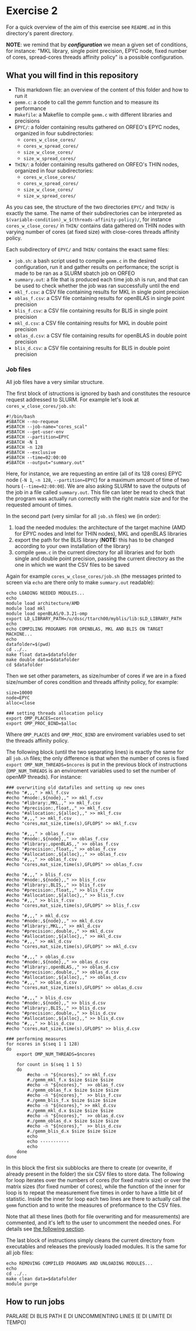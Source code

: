 # Exercise 2

For a quick overview of the aim of this exercise see `README.md` in this directory's parent directory.

**NOTE**: we remind that by ***configuration*** we mean a given set of conditions, for instance: "MKL library, single point
precision, EPYC node, fixed number of cores, spread-cores threads affinity policy" is a possible configuration.


## What you will find in this repository

- This markdown file: an overview of the content of this folder and how to run it
- `gemm.c`: a code to call the *gemm* function and to measure its performance
- `Makefile`: a Makefile to compile `gemm.c` with different libraries and precisions
- `EPYC/`: a folder containing results gathered on ORFEO's EPYC nodes, organized in four subdirectories:
    - `cores_w_close_cores/`
    - `cores_w_spread_cores/`
    - `size_w_close_cores/`
    - `size_w_spread_cores/`
- `THIN/`: a folder containing results gathered on ORFEO's THIN nodes, organized in four subdirectories:
    - `cores_w_close_cores/`
    - `cores_w_spread_cores/`
    - `size_w_close_cores/`
    - `size_w_spread_cores/`

As you cas see, the structure of the two directories `EPYC/` and `THIN/` is exactly the same. The name of their subdirectories can be interpreted as `$(variable-condition)_w_$(threads-affinity-policy)/`, for instance `cores_w_close_cores/` in `THIN/` contains data gathered on THIN nodes with varying number of cores (at fixed size) with close-cores threads affinity policy.

Each subdirectory of `EPYC/` and `THIN/` contains the exact same files:

- `job.sh`: a bash script used to compile `gemm.c` in the desired configuration, run it and gather results on performance; the script is made to be ran as a SLURM sbatch job on ORFEO
- `summary.out`: a file that is produced each time job.sh is run, and that can be used to check whether the job was ran successfully until the end
- `mkl_f.csv`: a CSV file containing results for MKL in single point precision
- `oblas_f.csv`: a CSV file containing results for openBLAS in single point precision
- `blis_f.csv`: a CSV file containing results for BLIS in single point precision
- `mkl_d.csv`: a CSV file containing results for MKL in double point precision
- `oblas_d.csv`: a CSV file containing results for openBLAS in double point precision
- `blis_d.csv`: a CSV file containing results for BLIS in double point precision


### Job files

All job files have a very similar structure.

The first block of istructions is ignored by bash and constitutes the resource request addressed to SLURM. For example let's look at `cores_w_close_cores/job.sh`:

````
#!/bin/bash
#SBATCH --no-requeue
#SBATCH --job-name="cores_scal"
#SBATCH --get-user-env
#SBATCH --partition=EPYC
#SBATCH -N 1
#SBATCH -n 128
#SBATCH --exclusive
#SBATCH --time=02:00:00
#SBATCH --output="summary.out"
````

Here, for instance, we are requesting an entire (all of its 128 cores) EPYC node (`-N 1`, `-n 128`, `--partition=EPYC`) for a maximum amount of time of two hours (`--time=02:00:00`). We are also asking SLURM to save the outputs of the job in a file called `summary.out`. This file can later be read to check that the program was actually run correctly with the right matrix size and for the requested amount of times.

In the second part (very similar for all `job.sh` files) we (in order):
1. load the needed modules: the architecture of the target machine (AMD for EPYC nodes and Intel for THIN nodes), MKL and openBLAS libraries
2. export the path for the BLIS library (**NOTE:** this has to be changed according to your own installation of the library)
3. compile `gemm.c` in the current directory for all libraries and for both single and double point precision, passing the current directory as the one in which we want the CSV files to be saved

Again for example `cores_w_close_cores/job.sh` (the messages printed to screen via `echo` are there only to make `summary.out` readable):

````
echo LOADING NEEDED MODULES...
echo
module load architecture/AMD
module load mkl
module load openBLAS/0.3.21-omp
export LD_LIBRARY_PATH=/u/dssc/ttarch00/myblis/lib:$LD_LIBRARY_PATH
echo
echo COMPILING PROGRAMS FOR OPENBLAS, MKL AND BLIS ON TARGET MACHINE...
echo
datafolder=$(pwd)
cd ../..
make float data=$datafolder
make double data=$datafolder
cd $datafolder
````

Then we set other parameters, as size/number of cores if we are in a fixed size/number of cores condition and threads affinity policy, for example:

````
size=10000
node=EPYC
alloc=close

### setting threads allocation policy
export OMP_PLACES=cores
export OMP_PROC_BIND=$alloc
````

Where `OMP_PLACES` and `OMP_PROC_BIND` are enviroment variables used to set the threads affinity policy.

The following block (until the two separating lines) is exactly the same for all `job.sh` files; the only difference is that when the number of cores is fixed `export OMP_NUM_THREADS=$ncores` is put in the previous block of instructions (`OMP_NUM_THREADS` is an enviroment variables used to set the number of openMP threads). For instance:

````
### overwriting old datafiles and setting up new ones
#echo "#,,," > mkl_f.csv
#echo "#node:,${node},," >> mkl_f.csv
#echo "#library:,MKL,," >> mkl_f.csv
#echo "#precision:,float,," >> mkl_f.csv
#echo "#allocation:,${alloc},," >> mkl_f.csv
#echo "#,,," >> mkl_f.csv
#echo "cores,mat_size,time(s),GFLOPS" >> mkl_f.csv

#echo "#,,," > oblas_f.csv
#echo "#node:,${node},," >> oblas_f.csv
#echo "#library:,openBLAS,," >> oblas_f.csv
#echo "#precision:,float,," >> oblas_f.csv
#echo "#allocation:,${alloc},," >> oblas_f.csv
#echo "#,,," >> oblas_f.csv
#echo "cores,mat_size,time(s),GFLOPS" >> oblas_f.csv

#echo "#,,," > blis_f.csv
#echo "#node:,${node},," >> blis_f.csv
#echo "#library:,BLIS,," >> blis_f.csv
#echo "#precision:,float,," >> blis_f.csv
#echo "#allocation:,${alloc},," >> blis_f.csv
#echo "#,,," >> blis_f.csv
#echo "cores,mat_size,time(s),GFLOPS" >> blis_f.csv

#echo "#,,," > mkl_d.csv
#echo "#node:,${node},," >> mkl_d.csv
#echo "#library:,MKL,," >> mkl_d.csv
#echo "#precision:,double,," >> mkl_d.csv
#echo "#allocation:,${alloc},," >> mkl_d.csv
#echo "#,,," >> mkl_d.csv
#echo "cores,mat_size,time(s),GFLOPS" >> mkl_d.csv

#echo "#,,," > oblas_d.csv
#echo "#node:,${node},," >> oblas_d.csv
#echo "#library:,openBLAS,," >> oblas_d.csv
#echo "#precision:,double,," >> oblas_d.csv
#echo "#allocation:,${alloc},," >> oblas_d.csv
#echo "#,,," >> oblas_d.csv
#echo "cores,mat_size,time(s),GFLOPS" >> oblas_d.csv

#echo "#,,," > blis_d.csv
#echo "#node:,${node},," >> blis_d.csv
#echo "#library:,BLIS,," >> blis_d.csv
#echo "#precision:,double,," >> blis_d.csv
#echo "#allocation:,${alloc},," >> blis_d.csv
#echo "#,,," >> blis_d.csv
#echo "cores,mat_size,time(s),GFLOPS" >> blis_d.csv

### performing measures
for ncores in $(seq 1 1 128)
do
	export OMP_NUM_THREADS=$ncores
	
	for count in $(seq 1 1 5)
	do
		#echo -n "${ncores}," >> mkl_f.csv
		#./gemm_mkl_f.x $size $size $size
		#echo -n "${ncores},"  >> oblas_f.csv
		#./gemm_oblas_f.x $size $size $size
		#echo -n "${ncores},"  >> blis_f.csv
		#./gemm_blis_f.x $size $size $size
		#echo -n "${ncores}," >> mkl_d.csv
		#./gemm_mkl_d.x $size $size $size
		#echo -n "${ncores},"  >> oblas_d.csv
		#./gemm_oblas_d.x $size $size $size
		#echo -n "${ncores},"  >> blis_d.csv
		#./gemm_blis_d.x $size $size $size
		echo
		echo -----------
		echo
	done
done
````

In this block the first six subblocks are there to create (or ovewrite, if already present in the folder) the six CSV files to store data. The following for loop iterates over the numbers of cores (for fixed matrix size) or over the matrix sizes (for fixed number of cores), while the function of the inner for loop is to repeat the measurement five times in order to have a little bit of statistic. Inside the inner for loop each two lines are there to actually call the `gemm` function and to write the measures of preformance to the CSV files.

Note that all these lines (both for file overwriting and for measurements) are commented, and it's left to the user to uncomment the needed ones. For details see [the following section](#ref1).

The last block of instructions simply cleans the current directory from executables and releases the previously loaded modules. It is the same for all job files:

````
echo REMOVING COMPILED PROGRAMS AND UNLOADING MODULES...
echo
cd ../..
make clean data=$datafolder
module purge
````


<a name="ref1">
</a>

## How to run jobs

PARLARE DI BLIS PATH E DI UNCOMMENTING LINES (E DI LIMITE DI TEMPO)
